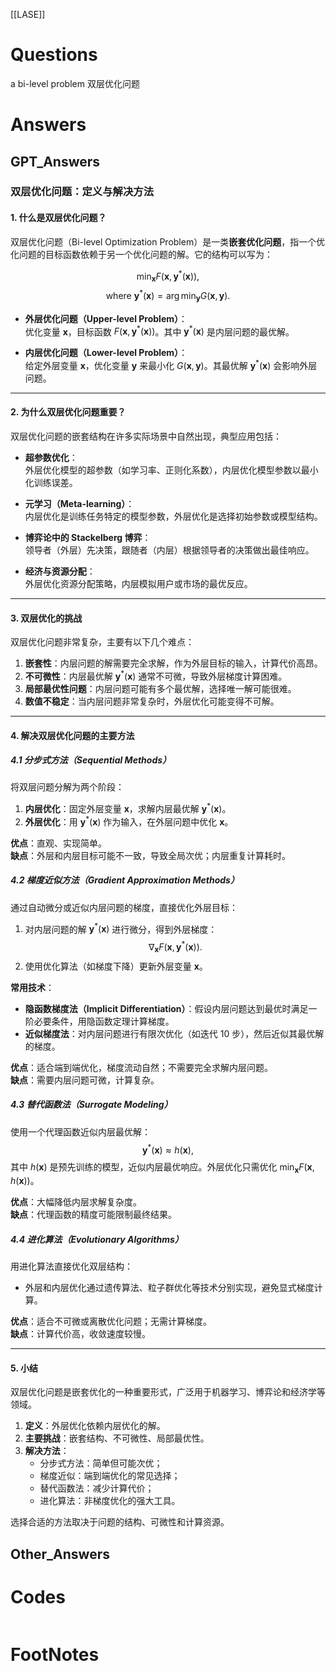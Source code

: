 [[LASE]]

# Questions
a bi-level problem 双层优化问题

# Answers

## GPT_Answers
### **双层优化问题：定义与解决方法**

#### **1. 什么是双层优化问题？**

双层优化问题（Bi-level Optimization Problem）是一类**嵌套优化问题**，指一个优化问题的目标函数依赖于另一个优化问题的解。它的结构可以写为：

$$\min_{\mathbf{x}} F(\mathbf{x}, \mathbf{y}^*(\mathbf{x})),$$
$$\text{where } \mathbf{y}^*(\mathbf{x}) = \arg\min_{\mathbf{y}} G(\mathbf{x}, \mathbf{y}).$$

- **外层优化问题（Upper-level Problem）**：  
  优化变量 $\mathbf{x}$，目标函数 $F(\mathbf{x}, \mathbf{y}^*(\mathbf{x}))$。其中 $\mathbf{y}^*(\mathbf{x})$ 是内层问题的最优解。

- **内层优化问题（Lower-level Problem）**：  
  给定外层变量 $\mathbf{x}$，优化变量 $\mathbf{y}$ 来最小化 $G(\mathbf{x}, \mathbf{y})$。其最优解 $\mathbf{y}^*(\mathbf{x})$ 会影响外层问题。

---

#### **2. 为什么双层优化问题重要？**
双层优化问题的嵌套结构在许多实际场景中自然出现，典型应用包括：

- **超参数优化**：  
  外层优化模型的超参数（如学习率、正则化系数），内层优化模型参数以最小化训练误差。

- **元学习（Meta-learning）**：  
  内层优化是训练任务特定的模型参数，外层优化是选择初始参数或模型结构。

- **博弈论中的 Stackelberg 博弈**：  
  领导者（外层）先决策，跟随者（内层）根据领导者的决策做出最佳响应。

- **经济与资源分配**：  
  外层优化资源分配策略，内层模拟用户或市场的最优反应。

---

#### **3. 双层优化的挑战**

双层优化问题非常复杂，主要有以下几个难点：
1. **嵌套性**：内层问题的解需要完全求解，作为外层目标的输入，计算代价高昂。
2. **不可微性**：内层最优解 $\mathbf{y}^*(\mathbf{x})$ 通常不可微，导致外层梯度计算困难。
3. **局部最优性问题**：内层问题可能有多个最优解，选择唯一解可能很难。
4. **数值不稳定**：当内层问题非常复杂时，外层优化可能变得不可解。

---

#### **4. 解决双层优化问题的主要方法**

##### **4.1 分步式方法（Sequential Methods）**
将双层问题分解为两个阶段：
1. **内层优化**：固定外层变量 $\mathbf{x}$，求解内层最优解 $\mathbf{y}^*(\mathbf{x})$。  
2. **外层优化**：用 $\mathbf{y}^*(\mathbf{x})$ 作为输入，在外层问题中优化 $\mathbf{x}$。  

**优点**：直观、实现简单。  
**缺点**：外层和内层目标可能不一致，导致全局次优；内层重复计算耗时。

##### **4.2 梯度近似方法（Gradient Approximation Methods）**
通过自动微分或近似内层问题的梯度，直接优化外层目标：
1. 对内层问题的解 $\mathbf{y}^*(\mathbf{x})$ 进行微分，得到外层梯度：  
   $$\nabla_{\mathbf{x}} F(\mathbf{x}, \mathbf{y}^*(\mathbf{x})).$$
2. 使用优化算法（如梯度下降）更新外层变量 $\mathbf{x}$。

**常用技术**：  
- **隐函数梯度法（Implicit Differentiation）**：假设内层问题达到最优时满足一阶必要条件，用隐函数定理计算梯度。  
- **近似梯度法**：对内层问题进行有限次优化（如迭代 10 步），然后近似其最优解的梯度。

**优点**：适合端到端优化，梯度流动自然；不需要完全求解内层问题。  
**缺点**：需要内层问题可微，计算复杂。

##### **4.3 替代函数法（Surrogate Modeling）**
使用一个代理函数近似内层最优解：  
$$\mathbf{y}^*(\mathbf{x}) \approx h(\mathbf{x}),$$
其中 $h(\mathbf{x})$ 是预先训练的模型，近似内层最优响应。外层优化只需优化 $\min_{\mathbf{x}} F(\mathbf{x}, h(\mathbf{x}))$。  

**优点**：大幅降低内层求解复杂度。  
**缺点**：代理函数的精度可能限制最终结果。

##### **4.4 进化算法（Evolutionary Algorithms）**
用进化算法直接优化双层结构：
- 外层和内层优化通过遗传算法、粒子群优化等技术分别实现，避免显式梯度计算。

**优点**：适合不可微或离散优化问题；无需计算梯度。  
**缺点**：计算代价高，收敛速度较慢。

---

#### **5. 小结**

双层优化问题是嵌套优化的一种重要形式，广泛用于机器学习、博弈论和经济学等领域。  
1. **定义**：外层优化依赖内层优化的解。  
2. **主要挑战**：嵌套结构、不可微性、局部最优性。  
3. **解决方法**：
   - 分步式方法：简单但可能次优；
   - 梯度近似：端到端优化的常见选择；
   - 替代函数法：减少计算代价；
   - 进化算法：非梯度优化的强大工具。  

选择合适的方法取决于问题的结构、可微性和计算资源。

## Other_Answers


# Codes

```python

```


# FootNotes
